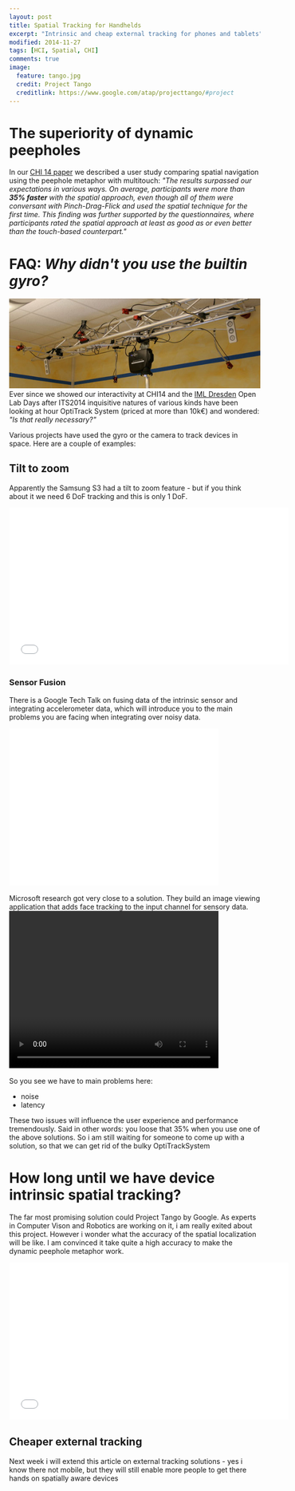```yaml
---
layout: post
title: Spatial Tracking for Handhelds
excerpt: "Intrinsic and cheap external tracking for phones and tablets"
modified: 2014-11-27
tags: [HCI, Spatial, CHI]
comments: true
image:
  feature: tango.jpg
  credit: Project Tango
  creditlink: https://www.google.com/atap/projecttango/#project
---
```


# The superiority of dynamic peepholes
<!---
![spatial display](../images/movePhone.gif)
-->
In our [CHI 14 paper](../pub) we described a user study comparing spatial navigation using the peephole metaphor with multitouch: _"The results surpassed our expectations in various ways. On average, participants were more than **35% faster** with the spatial approach, even though all of them were conversant with Pinch-Drag-Flick and used the spatial technique for the first time. This finding was further supported by the questionnaires, where participants rated the spatial approach at least as good as or even better than the touch-based counterpart."_

# FAQ: _Why didn't you use the builtin gyro?_
![Opti Track](../images/optitrack.jpg)
Ever since we showed our interactivity at CHI14 and the [IML Dresden](http://mt.inf.tu-dresden.de/en) Open Lab Days after ITS2014 inquisitive natures of various kinds have been looking at hour OptiTrack System (priced at more than 10k€) and wondered: _"Is that really necessary?"_

Various projects have used the gyro or the camera to track devices in space. Here are a couple of examples:

## Tilt to zoom
Apparently the Samsung S3 had a tilt to zoom feature - but if you think about it we need 6 DoF tracking and this is only 1 DoF.

<iframe width="560" height="315" src="//www.youtube.com/embed/Fb1JwWkk1hI?rel=0" frameborder="0" allowfullscreen></iframe>

### Sensor Fusion
There is a Google Tech Talk on fusing data of the intrinsic sensor and integrating accelerometer data, which will introduce you to the main problems you are facing when integrating over noisy data.

<iframe width="420" height="315" src="//www.youtube.com/embed/C7JQ7Rpwn2k?rel=0&t=23m8s" frameborder="0" allowfullscreen></iframe>


Microsoft research got very close to a solution. They build an image viewing application that adds face tracking to the input channel for sensory data. 
<video width="420" height="315" controls="controls">
<source src="http://research.microsoft.com/en-us/um/redmond/projects/lookingatyou/Video/LookingAtYou.mp4" type="video/mp4">
</video>

So you see we have to main problems here:
* noise
* latency

These two issues will influence the user experience and performance tremendously. Said in other words: you loose that 35% when you use one of the above solutions. So i am still waiting for someone to come up with a solution, so that we can get rid of the bulky OptiTrackSystem

# How long until we have device intrinsic spatial tracking?
The far most promising solution could Project Tango by Google. As experts in Computer Vison and Robotics are working on it, i am really exited about this project. However i wonder what the accuracy of the spatial localization will be like. I am convinced it take quite a high accuracy to make the dynamic peephole metaphor work.

<iframe width="560" height="315" src="//www.youtube.com/embed/44vppay5UDc?rel=0" frameborder="0" allowfullscreen></iframe>

## Cheaper external tracking
Next week i will extend this article on external tracking solutions - yes i know there not mobile, but they will still enable more people to get there hands on spatially aware devices
